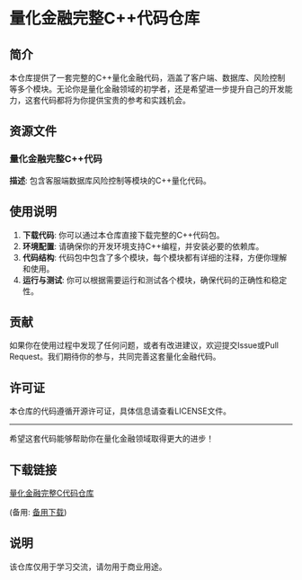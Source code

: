 # 量化金融完整C++代码仓库

## 简介

本仓库提供了一套完整的C++量化金融代码，涵盖了客户端、数据库、风险控制等多个模块。无论你是量化金融领域的初学者，还是希望进一步提升自己的开发能力，这套代码都将为你提供宝贵的参考和实践机会。

## 资源文件

### 量化金融完整C++代码

**描述**: 包含客服端数据库风险控制等模块的C++量化代码。

## 使用说明

1. **下载代码**: 你可以通过本仓库直接下载完整的C++代码包。
2. **环境配置**: 请确保你的开发环境支持C++编程，并安装必要的依赖库。
3. **代码结构**: 代码包中包含了多个模块，每个模块都有详细的注释，方便你理解和使用。
4. **运行与测试**: 你可以根据需要运行和测试各个模块，确保代码的正确性和稳定性。

## 贡献

如果你在使用过程中发现了任何问题，或者有改进建议，欢迎提交Issue或Pull Request。我们期待你的参与，共同完善这套量化金融代码。

## 许可证

本仓库的代码遵循开源许可证，具体信息请查看LICENSE文件。

---

希望这套代码能够帮助你在量化金融领域取得更大的进步！

## 下载链接
[量化金融完整C代码仓库](https://pan.quark.cn/s/e4527a514acd) 

(备用: [备用下载](https://pan.baidu.com/s/1dQzjKDYWa3i794EFJZnaOw?pwd=1234))

## 说明

该仓库仅用于学习交流，请勿用于商业用途。
